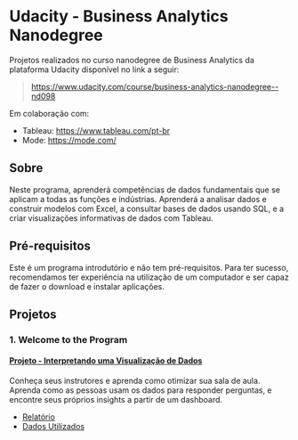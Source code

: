 # Udacity - Business Analytics Nanodegree

Projetos realizados no curso nanodegree de Business Analytics da plataforma Udacity disponível no link a seguir:
> https://www.udacity.com/course/business-analytics-nanodegree--nd098

Em colaboração com:
* Tableau: https://www.tableau.com/pt-br
* Mode: https://mode.com/ 


## Sobre

Neste programa, aprenderá competências de dados fundamentais que se aplicam a todas as funções e indústrias. Aprenderá a analisar dados e construir modelos com Excel, a consultar bases de dados usando SQL, e a criar visualizações informativas de dados com Tableau.

## Pré-requisitos

Este é um programa introdutório e não tem pré-requisitos. Para ter sucesso, recomendamos ter experiência na utilização de um computador e ser capaz de fazer o download e instalar aplicações. 

## Projetos

### 1. Welcome to the Program

#### [Projeto - Interpretando uma Visualização de Dados](https://github.com/GersonBhrener/udacity-business-analytics/tree/main/Project01-Interpret_a_Data_Visualization)

Conheça seus instrutores e aprenda como otimizar sua sala de aula. Aprenda como as pessoas usam os dados para responder perguntas, e encontre seus próprios insights a partir de um dashboard.

- [Relatório](https://github.com/GersonBhrener/udacity-business-analytics/blob/main/Project01-Interpret_a_Data_Visualization/Interpretando%20a%20Visualiza%C3%A7%C3%A3o%20de%20Dados%20-%20by%20Gerson%20Bhrener.pdf)
- [Dados Utilizados](https://public.tableau.com/pt-br/gallery/malaria-africa?gallery=featured)

